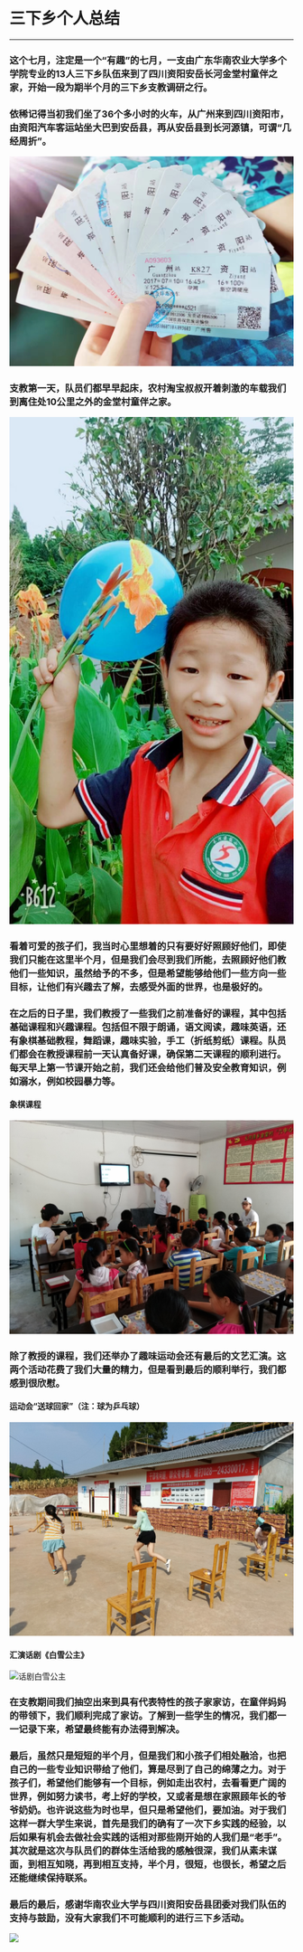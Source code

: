 # 三下乡个人总结
---
### 这个七月，注定是一个“有趣”的七月，一支由广东华南农业大学多个学院专业的13人三下乡队伍来到了四川资阳安岳长河金堂村童伴之家，开始一段为期半个月的三下乡支教调研之行。
### 依稀记得当初我们坐了36个多小时的火车，从广州来到四川资阳市，由资阳汽车客运站坐大巴到安岳县，再从安岳县到长河源镇，可谓“几经周折”。

![](https://raw.githubusercontent.com/ronething/printer/master/%E4%B8%89%E4%B8%8B%E4%B9%A1/huoche.jpg)


### 支教第一天，队员们都早早起床，农村淘宝叔叔开着刺激的车载我们到离住处10公里之外的金堂村童伴之家。

![](https://raw.githubusercontent.com/ronething/printer/master/%E4%B8%89%E4%B8%8B%E4%B9%A1/diansheng.jpg)

### 看着可爱的孩子们，我当时心里想着的只有要好好照顾好他们，即使我们只能在这里半个月，但是我们会尽到我们所能，去照顾好他们教他们一些知识，虽然给予的不多，但是希望能够给他们一些方向一些目标，让他们有兴趣去了解，去感受外面的世界，也是极好的。

### 在之后的日子里，我们教授了一些我们之前准备好的课程，其中包括基础课程和兴趣课程。包括但不限于朗诵，语文阅读，趣味英语，还有象棋基础教程，舞蹈课，趣味实验，手工（折纸剪纸）课程。队员们都会在教授课程前一天认真备好课，确保第二天课程的顺利进行。每天早上第一节课开始之前，我们还会给他们普及安全教育知识，例如溺水，例如校园暴力等。

#### 象棋课程
![象棋课程](https://raw.githubusercontent.com/ronething/printer/master/%E4%B8%89%E4%B8%8B%E4%B9%A1/IMG_282.jpg)

### 除了教授的课程，我们还举办了趣味运动会还有最后的文艺汇演。这两个活动花费了我们大量的精力，但是看到最后的顺利举行，我们都感到很欣慰。

#### 运动会“送球回家”（注：球为乒乓球）
![趣味运动会](https://raw.githubusercontent.com/ronething/printer/master/%E4%B8%89%E4%B8%8B%E4%B9%A1/IMG_087.jpg)

#### 汇演话剧《白雪公主》
![话剧白雪公主](https://raw.githubusercontent.com/ronething/printer/master/%E4%B8%89%E4%B8%8B%E4%B9%A1/IMG.jpg)

### 在支教期间我们抽空出来到具有代表特性的孩子家家访，在童伴妈妈的带领下，我们顺利完成了家访。了解到一些学生的情况，我们都一一记录下来，希望最终能有办法得到解决。

### 最后，虽然只是短短的半个月，但是我们和小孩子们相处融洽，也把自己的一些专业知识带给了他们，算是尽到了自己的绵薄之力。对于孩子们，希望他们能够有一个目标，例如走出农村，去看看更广阔的世界，例如努力读书，考上好的学校，又或者是想在家照顾年长的爷爷奶奶。也许说这些为时也早，但只是希望他们，要加油。对于我们这样一群大学生来说，首先是我们的确有了一次下乡实践的经验，以后如果有机会去做社会实践的话相对那些刚开始的人我们是“老手”。其次就是这次与队员们的群体生活给我的感触很深，我们从素未谋面，到相互知晓，再到相互支持，半个月，很短，也很长，希望之后还能继续保持联系。

### 最后的最后，感谢华南农业大学与四川资阳安岳县团委对我们队伍的支持与鼓励，没有大家我们不可能顺利的进行三下乡活动。

![](http://group.store.qq.com/qun/V11NodIJ0SWsqm/V3txADyHCuWclkZHXon/800?w5=854&h5=640&rf=viewer_421)